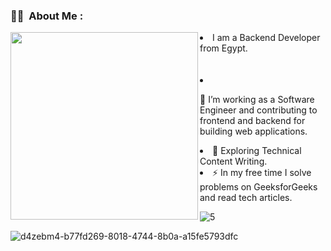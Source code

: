 ### :woman_technologist: &nbsp;About Me :


  <img align="left" src="https://github.com/mohamedgika/mohamedgika/assets/61559740/1e097f9f-4293-45a5-b11a-9e267407d974" width="300">
  
  <li>I am a Backend Developer from Egypt.</li></br></br>
  <li><p>🔭 I’m working as a Software Engineer and contributing to frontend and backend for building web applications.</p></li>
  <li>🌱 Exploring Technical Content Writing.</li>
  <li>⚡ In my free time I solve problems on GeeksforGeeks and read tech articles.</li>

![5](https://user-images.githubusercontent.com/61559740/223878312-f537ef1f-528f-4f04-919b-b25ad2d77730.svg)

![d4zebm4-b77fd269-8018-4744-8b0a-a15fe5793dfc](https://user-images.githubusercontent.com/61559740/226360176-3a46e0c0-3c11-47a0-bbc8-357be6bd898c.gif)

